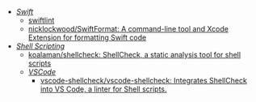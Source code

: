 - *[Swift](Programming/Swift.md)*
	- [swiftlint](Programming/Swift/swiftlint.md)
	- [nicklockwood/SwiftFormat: A command-line tool and Xcode Extension for formatting Swift code](https://github.com/nicklockwood/SwiftFormat)
- *[Shell Scripting](Programming/Shell%20Scripting.md)*
	- [koalaman/shellcheck: ShellCheck, a static analysis tool for shell scripts](https://github.com/koalaman/shellcheck)
	- *[VSCode](Programming/Tools/VSCode.md)*
		- [vscode-shellcheck/vscode-shellcheck: Integrates ShellCheck into VS Code, a linter for Shell scripts.](https://github.com/vscode-shellcheck/vscode-shellcheck)